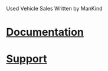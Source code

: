 Used Vehicle Sales Written by ManKind

# [Documentation](https://mankind-scripts.gitbook.io/documentation/used-vehicles)

# [Support](https://discord.gg/39fNFepADG)